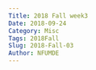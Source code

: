 ```yaml
---
Title: 2018 Fall week3
Date: 2018-09-24
Category: Misc
Tags: 2018Fall
Slug: 2018-Fall-03
Author: NFUMDE
---
```

